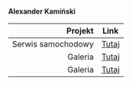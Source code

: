 **Alexander Kamiński**


| Projekt | Link |
|-----:|---------------|
| Serwis samochodowy | <a href="https://alexkaminskii.github.io/Projekt%20Serwis%20Samochodowy/index.html">Tutaj</a>    |
| Galeria            | <a href="https://alexkaminskii.github.io/Galeria/index.html">Tutaj</a>                            |
| Galeria            | <a href="https://alexkaminskii.github.io/INF%2003/index.html">Tutaj</a>                            |
